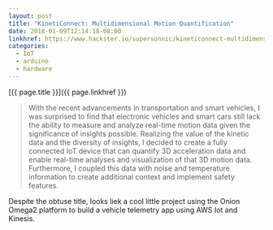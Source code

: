 ```yaml
---
layout: post
title: "KinetiConnect: Multidimensional Motion Quantification"
date: 2018-01-09T12:14:18-08:00
linkhref: https://www.hackster.io/supersonnic/kineticonnect-multidimensional-motion-quantification-f1da1e
categories:
  - IoT
  - arduino
  - hardware
---
```



[{{ page.title }}]({{ page.linkhref }})

> With the recent advancements in transportation and smart vehicles, I was surprised to find that electronic vehicles and smart cars still lack the ability to measure and analyze real-time motion data given the significance of insights possible. Realizing the value of the kinetic data and the diversity of insights, I decided to create a fully connected IoT device that can quantify 3D acceleration data and enable real-time analyses and visualization of that 3D motion data. Furthermore, I coupled this data with noise and temperature information to create additional context and implement safety features.

Despite the obtuse title, looks liek a cool little project using the Onion Omega2 platform to build a vehicle telemetry app using AWS Iot and Kinesis.

